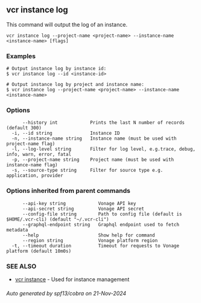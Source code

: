 ## vcr instance log

This command will output the log of an instance.

```
vcr instance log --project-name <project-name> --instance-name <instance-name> [flags]
```

### Examples

```
# Output instance log by instance id:
$ vcr instance log --id <instance-id>

# Output instance log by project and instance name:
$ vcr instance log --project-name <project-name> --instance-name <instance-name>

```

### Options

```
      --history int            Prints the last N number of records (default 300)
  -i, --id string              Instance ID
  -n, --instance-name string   Instance name (must be used with project-name flag)
  -l, --log-level string       Filter for log level, e.g.trace, debug, info, warn, error, fatal
  -p, --project-name string    Project name (must be used with instance-name flag)
  -s, --source-type string     Filter for source type e.g. application, provider
```

### Options inherited from parent commands

```
      --api-key string            Vonage API key
      --api-secret string         Vonage API secret
      --config-file string        Path to config file (default is $HOME/.vcr-cli) (default "~/.vcr-cli")
      --graphql-endpoint string   Graphql endpoint used to fetch metadata
      --help                      Show help for command
      --region string             Vonage platform region
  -t, --timeout duration          Timeout for requests to Vonage platform (default 10m0s)
```

### SEE ALSO

* [vcr instance](vcr_instance.md)	 - Used for instance management

###### Auto generated by spf13/cobra on 21-Nov-2024
